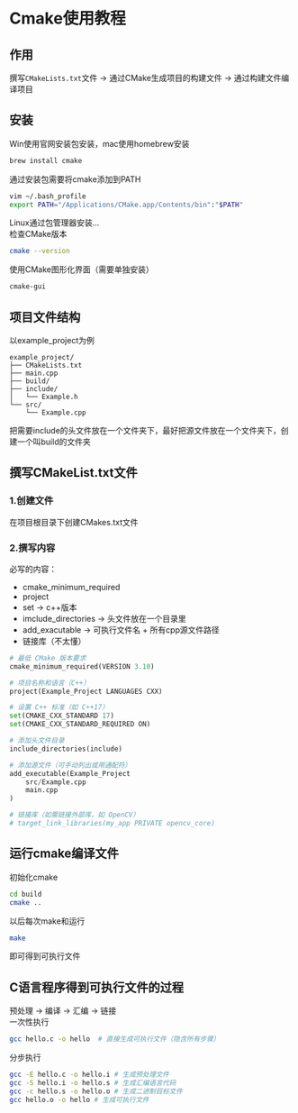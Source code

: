 # Cmake使用教程
## 作用
撰写`CMakeLists.txt`文件 -> 通过CMake生成项目的构建文件 -> 通过构建文件编译项目
## 安装
Win使用官网安装包安装，mac使用homebrew安装
```bash
brew install cmake
```
通过安装包需要将cmake添加到PATH
```bash
vim ~/.bash_profile
export PATH="/Applications/CMake.app/Contents/bin":"$PATH"
```
Linux通过包管理器安装...  
检查CMake版本
```bash
cmake --version
```
使用CMake图形化界面（需要单独安装）
```bash
cmake-gui
```
## 项目文件结构
以example_project为例
```
example_project/
├── CMakeLists.txt
├── main.cpp
├── build/
├── include/
│   └── Example.h
└── src/
    └── Example.cpp
```
把需要include的头文件放在一个文件夹下，最好把源文件放在一个文件夹下，创建一个叫build的文件夹
## 撰写CMakeList.txt文件
### 1.创建文件
在项目根目录下创建CMakes.txt文件
### 2.撰写内容
必写的内容：
- cmake_minimum_required
- project
- set -> c++版本
- imclude_directories -> 头文件放在一个目录里
- add_exacutable -> 可执行文件名 + 所有cpp源文件路径
- 链接库（不太懂）
```py
# 最低 CMake 版本要求
cmake_minimum_required(VERSION 3.10)

# 项目名称和语言（C++）
project(Example_Project LANGUAGES CXX)

# 设置 C++ 标准（如 C++17）
set(CMAKE_CXX_STANDARD 17)
set(CMAKE_CXX_STANDARD_REQUIRED ON)

# 添加头文件目录
include_directories(include)

# 添加源文件（可手动列出或用通配符）
add_executable(Example_Project
    src/Example.cpp
    main.cpp
)

# 链接库（如需链接外部库，如 OpenCV）
# target_link_libraries(my_app PRIVATE opencv_core)
```
## 运行cmake编译文件
初始化cmake
```bash
cd build
cmake ..
```
以后每次make和运行
```bash
make
```
即可得到可执行文件
## C语言程序得到可执行文件的过程
预处理 -> 编译 -> 汇编 -> 链接  
一次性执行
```bash
gcc hello.c -o hello  # 直接生成可执行文件（隐含所有步骤）
```
分步执行
```bash
gcc -E hello.c -o hello.i # 生成预处理文件
gcc -S hello.i -o hello.s # 生成汇编语言代码
gcc -c hello.s -o hello.o # 生成二进制目标文件
gcc hello.o -o hello # 生成可执行文件
```
